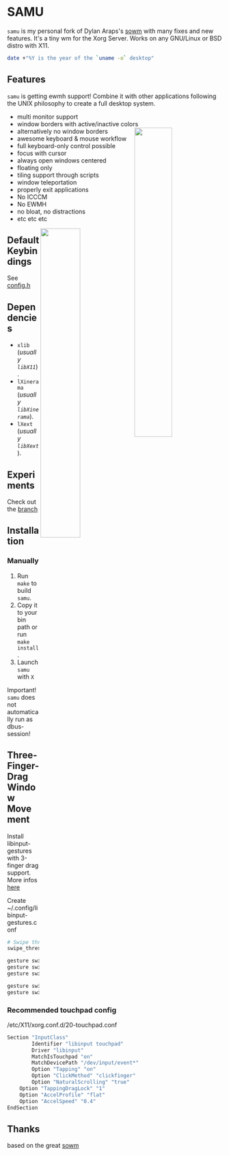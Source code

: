 # SAMU

`samu` is my personal fork of Dylan Araps's [sowm](https://github.com/dylanaraps/sowm) with many fixes and new features. It's a tiny wm for the Xorg Server. Works on any GNU/Linux or BSD distro with X11.

```bash
date +"%Y is the year of the `uname -o` desktop"
```

## Features

`samu` is getting ewmh support! Combine it with other applications following the UNIX philosophy to create a full desktop system.

- multi monitor support
- window borders with active/inactive colors
  <a href="https://user-images.githubusercontent.com/81267840/112312925-a1635200-8ca7-11eb-8505-dcab972b15b1.png"><img src="https://user-images.githubusercontent.com/81267840/112312925-a1635200-8ca7-11eb-8505-dcab972b15b1.png" width="43%" align="right"></a>
- alternatively no window borders
- awesome keyboard & mouse workflow
- full keyboard-only control possible
- focus with cursor
- always open windows centered
- floating only
- tiling support through scripts
- window teleportation
- properly exit applications
- No ICCCM
- No EWMH
- no bloat, no distractions
- etc etc etc

<a href="https://user-images.githubusercontent.com/81267840/112312944-a6280600-8ca7-11eb-8d0d-d44e48c944bc.png"><img src="https://user-images.githubusercontent.com/81267840/112312944-a6280600-8ca7-11eb-8d0d-d44e48c944bc.png" width="43%" align="right"></a>

## Default Keybindings

See [config.h](config.h)

## Dependencies

- `xlib` (_usually `libX11`_).
- `lXinerama` (_usually `libXinerama`_).
- `lXext` (_usually `libXext`_).

## Experiments

Check out the [branch](https://github.com/faenrir/samu/tree/experiments)

## Installation

### Manually

1. Run `make` to build `samu`.
2. Copy it to your bin path or run `make install`.
3. Launch `samu` with `X`

Important! `samu` does not automatically run as dbus-session!

## Three-Finger-Drag Window Movement

Install libinput-gestures with 3-finger drag support. More infos [here](https://github.com/bulletmark/libinput-gestures/issues/10)

Create ~/.config/libinput-gestures.conf

```bash
# Swipe threshold (0-100)
swipe_threshold 0

gesture swipebegin all 3 xdotool keydown super mousedown 1 keyup super
gesture swipeend all 3 xdotool mouseup 1
gesture swipeupdate all 3 xdotool mousemove_relative -- x y

gesture swipe left 4 xdotool key XF86Forward
gesture swipe right 4 xdotool key XF86Back
```

### Recommended touchpad config

/etc/X11/xorg.conf.d/20-touchpad.conf

```bash
Section "InputClass"
        Identifier "libinput touchpad"
        Driver "libinput"
        MatchIsTouchpad "on"
        MatchDevicePath "/dev/input/event*"
        Option "Tapping" "on"
        Option "ClickMethod" "clickfinger"
        Option "NaturalScrolling" "true"
	Option "TappingDragLock" "1"
	Option "AccelProfile" "flat"
	Option "AccelSpeed" "0.4"
EndSection
```

## Thanks

based on the great [sowm](https://github.com/dylanaraps/sowm)
